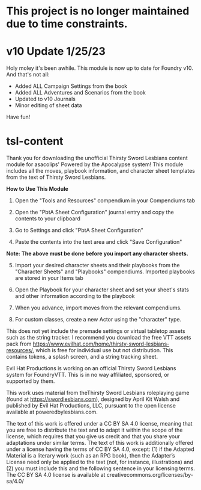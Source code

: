 # This project is no longer maintained due to time constraints.

# v10 Update 1/25/23 #
Holy moley it's been awhile. This module is now up to date for Foundry v10. And that's not all:
* Added ALL Campaign Settings from the book
* Added ALL Adventures and Scenarios from the book
* Updated to v10 Journals
* Minor editing of sheet data

Have fun!

# tsl-content
Thank you for downloading the unofficial Thirsty Sword Lesbians content module for asacolips' Powered by the Apocalypse system! This module includes all the moves, playbook information, and character sheet templates from the text of Thirsty Sword Lesbians.

 

**How to Use This Module**
1. Open the "Tools and Resources" compendium in your Compendiums tab

2. Open the "PbtA Sheet Configuration" journal entry and copy the contents to your clipboard

3. Go to Settings and click "PbtA Sheet Configuration"

4. Paste the contents into the text area and click "Save Configuration"

**Note: The above must be done before you import any character sheets.**

5. Import your desired character sheets and their playbooks from the "Character Sheets" and "Playbooks" compendiums. Imported playbooks are stored in your Items tab

6. Open the Playbook for your character sheet and set your sheet's stats and other information according to the playbook

7. When you advance, import moves from the relevant compendiums.

8. For custom classes, create a new Actor using the "character" type.

 

This does not yet include the premade settings or virtual tabletop assets such as the string tracker. I recommend you download the free VTT assets pack from https://www.evilhat.com/home/thirsty-sword-lesbians-resources/, which is free for individual use but not distribution. This contains tokens, a splash screen, and a string tracking sheet.

 

Evil Hat Productions is working on an official Thirsty Sword Lesbians system for FoundryVTT. This is in no way affiliated, sponsored, or supported by them.

 

This work uses material from theThirsty Sword Lesbians roleplaying game (found at https://swordlesbians.com), designed by April Kit Walsh and published by Evil Hat Productions, LLC, pursuant to the open license available at poweredbylesbians.com.

 

The text of this work is offered under a CC BY SA 4.0 license, meaning that you are free to distribute the text and to adapt it within the scope of the license, which requires that you give us credit and that you share your adaptations under similar terms. The text of this work is additionally offered under a license having the terms of CC BY SA 4.0, except: (1) if the Adapted Material is a literary work (such as an RPG book), then the Adapter’s License need only be applied to the text (not, for instance, illustrations) and (2) you must include this and the following sentence in your licensing terms. The CC BY SA 4.0 license is available at creativecommons.org/licenses/by-sa/4.0/
